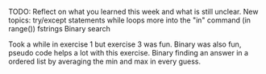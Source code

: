 TODO: Reflect on what you learned this week and what is still unclear.
New topics:
    try/except statements
    while loops
    more into the "in" command (in range())
    fstrings
    Binary search

Took a while in exercise 1 but exercise 3 was fun. Binary was also fun, pseudo code helps a lot with this exercise.
Binary
    finding an answer in a ordered list by averaging the min and max in every guess.